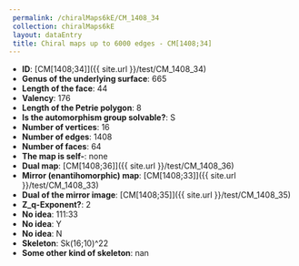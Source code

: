 ```yaml
--- 
 permalink: /chiralMaps6kE/CM_1408_34 
 collection: chiralMaps6kE
 layout: dataEntry
 title: Chiral maps up to 6000 edges - CM[1408;34]
---
```


- **ID**: [CM[1408;34]]({{ site.url }}/test/CM_1408_34)
- **Genus of the underlying surface**: 665
- **Length of the face**: 44
- **Valency**: 176
- **Length of the Petrie polygon**: 8
- **Is the automorphism group solvable?**: S
- **Number of vertices**: 16
- **Number of edges**: 1408
- **Number of faces**: 64
- **The map is self-**: none
- **Dual map**: [CM[1408;36]]({{ site.url }}/test/CM_1408_36)
- **Mirror (enantihomorphic) map**: [CM[1408;33]]({{ site.url }}/test/CM_1408_33)
- **Dual of the mirror image**: [CM[1408;35]]({{ site.url }}/test/CM_1408_35)
- **Z_q-Exponent?**: 2
- **No idea**:  111:33
- **No idea**: Y
- **No idea**: N
- **Skeleton**: Sk(16;10)^22
- **Some other kind of skeleton**: nan
